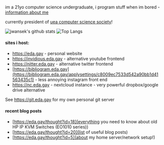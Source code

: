 im a 21yo computer science undergraduate, i program stuff when im bored - [information about me](https://eda.gay/thought?id=2)

currently president of [uea computer science society](https://www.ueasu.org/opportunities/society/css/)!

![jwansek's github stats](https://github-readme-stats.vercel.app/api?username=jwansek&show_icons=true&title_color=fff&icon_color=79ff97&theme=dracula&count_private=true)
![Top Langs](https://github-readme-stats.vercel.app/api/top-langs/?username=jwansek&layout=compact&theme=dracula&count_private=true)

#### sites i host:
 - https://eda.gay - personal website
 - https://invidious.eda.gay - alternative youtube frontend
 - https://nitter.eda.gay - alternative twitter frontend
 - [https://bibliogram.eda.gay](https://bibliogram.eda.gay/applysettings/c8009ec7533d542a90bb1d41563435c1) - less annoying instagram front end
 - https://nc.eda.gay - nextcloud instance - very powerful dropbox/google drive alternative
 
 See https://git.eda.gay for my own personal git server
 
 #### recent blog posts
 
 - [https://eda.gay/thought?id=18](everything you need to know about old HP IP KVM Switches (EO1010 series))
 - [https://eda.gay/thought?id=20](list of useful blog posts)
 - [https://eda.gay/thought?id=5](about my home server/network setup!)
